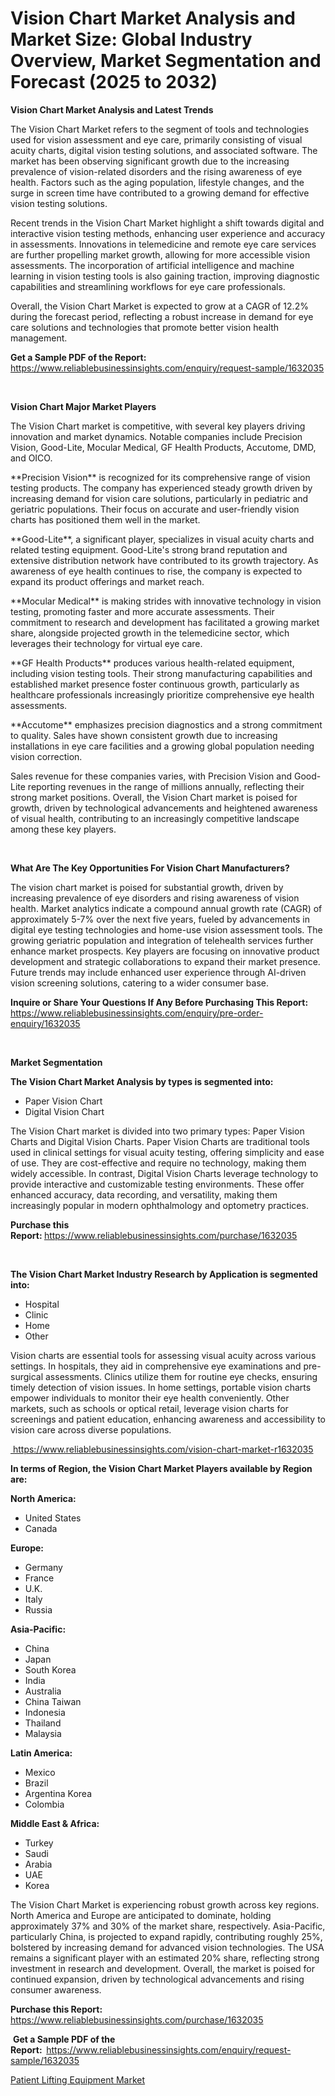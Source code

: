 <p><h1>Vision Chart Market Analysis and Market Size: Global Industry Overview, Market Segmentation and Forecast (2025 to 2032)</h1></p><p><strong>Vision Chart Market Analysis and Latest Trends</strong></p>
<p><p>The Vision Chart Market refers to the segment of tools and technologies used for vision assessment and eye care, primarily consisting of visual acuity charts, digital vision testing solutions, and associated software. The market has been observing significant growth due to the increasing prevalence of vision-related disorders and the rising awareness of eye health. Factors such as the aging population, lifestyle changes, and the surge in screen time have contributed to a growing demand for effective vision testing solutions.</p><p>Recent trends in the Vision Chart Market highlight a shift towards digital and interactive vision testing methods, enhancing user experience and accuracy in assessments. Innovations in telemedicine and remote eye care services are further propelling market growth, allowing for more accessible vision assessments. The incorporation of artificial intelligence and machine learning in vision testing tools is also gaining traction, improving diagnostic capabilities and streamlining workflows for eye care professionals. </p><p>Overall, the Vision Chart Market is expected to grow at a CAGR of 12.2% during the forecast period, reflecting a robust increase in demand for eye care solutions and technologies that promote better vision health management.</p></p>
<p><strong>Get a Sample PDF of the Report:&nbsp;</strong> <a href="https://www.reliablebusinessinsights.com/enquiry/request-sample/1632035?utm_campaign=2306&utm_medium=2&utm_source=Github&utm_content=ia&utm_term=04032025&utm_id=vision-chart">https://www.reliablebusinessinsights.com/enquiry/request-sample/1632035</a></p>
<p>&nbsp;</p>
<p><strong>Vision Chart Major Market Players</strong></p>
<p><p>The Vision Chart market is competitive, with several key players driving innovation and market dynamics. Notable companies include Precision Vision, Good-Lite, Mocular Medical, GF Health Products, Accutome, DMD, and OICO.</p><p>**Precision Vision** is recognized for its comprehensive range of vision testing products. The company has experienced steady growth driven by increasing demand for vision care solutions, particularly in pediatric and geriatric populations. Their focus on accurate and user-friendly vision charts has positioned them well in the market.</p><p>**Good-Lite**, a significant player, specializes in visual acuity charts and related testing equipment. Good-Lite's strong brand reputation and extensive distribution network have contributed to its growth trajectory. As awareness of eye health continues to rise, the company is expected to expand its product offerings and market reach.</p><p>**Mocular Medical** is making strides with innovative technology in vision testing, promoting faster and more accurate assessments. Their commitment to research and development has facilitated a growing market share, alongside projected growth in the telemedicine sector, which leverages their technology for virtual eye care.</p><p>**GF Health Products** produces various health-related equipment, including vision testing tools. Their strong manufacturing capabilities and established market presence foster continuous growth, particularly as healthcare professionals increasingly prioritize comprehensive eye health assessments.</p><p>**Accutome** emphasizes precision diagnostics and a strong commitment to quality. Sales have shown consistent growth due to increasing installations in eye care facilities and a growing global population needing vision correction.</p><p>Sales revenue for these companies varies, with Precision Vision and Good-Lite reporting revenues in the range of millions annually, reflecting their strong market positions. Overall, the Vision Chart market is poised for growth, driven by technological advancements and heightened awareness of visual health, contributing to an increasingly competitive landscape among these key players.</p></p>
<p>&nbsp;</p>
<p><strong>What Are The Key Opportunities For Vision Chart Manufacturers?</strong></p>
<p><p>The vision chart market is poised for substantial growth, driven by increasing prevalence of eye disorders and rising awareness of vision health. Market analytics indicate a compound annual growth rate (CAGR) of approximately 5-7% over the next five years, fueled by advancements in digital eye testing technologies and home-use vision assessment tools. The growing geriatric population and integration of telehealth services further enhance market prospects. Key players are focusing on innovative product development and strategic collaborations to expand their market presence. Future trends may include enhanced user experience through AI-driven vision screening solutions, catering to a wider consumer base.</p></p>
<p><strong>Inquire or Share Your Questions If Any Before Purchasing This Report:</strong> <a href="https://www.reliablebusinessinsights.com/enquiry/pre-order-enquiry/1632035?utm_campaign=2306&utm_medium=2&utm_source=Github&utm_content=ia&utm_term=04032025&utm_id=vision-chart">https://www.reliablebusinessinsights.com/enquiry/pre-order-enquiry/1632035</a></p>
<p>&nbsp;</p>
<p><strong>Market Segmentation</strong></p>
<p><strong>The Vision Chart Market Analysis by types is segmented into:</strong></p>
<p><ul><li>Paper Vision Chart</li><li>Digital Vision Chart</li></ul></p>
<p><p>The Vision Chart market is divided into two primary types: Paper Vision Charts and Digital Vision Charts. Paper Vision Charts are traditional tools used in clinical settings for visual acuity testing, offering simplicity and ease of use. They are cost-effective and require no technology, making them widely accessible. In contrast, Digital Vision Charts leverage technology to provide interactive and customizable testing environments. These offer enhanced accuracy, data recording, and versatility, making them increasingly popular in modern ophthalmology and optometry practices.</p></p>
<p><strong>Purchase this Report:&nbsp;</strong><a href="https://www.reliablebusinessinsights.com/purchase/1632035?utm_campaign=2306&utm_medium=2&utm_source=Github&utm_content=ia&utm_term=04032025&utm_id=vision-chart">https://www.reliablebusinessinsights.com/purchase/1632035</a></p>
<p>&nbsp;</p>
<p><strong>The Vision Chart Market Industry Research by Application is segmented into:</strong></p>
<p><ul><li>Hospital</li><li>Clinic</li><li>Home</li><li>Other</li></ul></p>
<p><p>Vision charts are essential tools for assessing visual acuity across various settings. In hospitals, they aid in comprehensive eye examinations and pre-surgical assessments. Clinics utilize them for routine eye checks, ensuring timely detection of vision issues. In home settings, portable vision charts empower individuals to monitor their eye health conveniently. Other markets, such as schools or optical retail, leverage vision charts for screenings and patient education, enhancing awareness and accessibility to vision care across diverse populations.</p></p>
<p><a href="https://www.reliablebusinessinsights.com/vision-chart-market-r1632035?utm_campaign=2306&utm_medium=2&utm_source=Github&utm_content=ia&utm_term=04032025&utm_id=vision-chart">&nbsp;https://www.reliablebusinessinsights.com/vision-chart-market-r1632035</a></p>
<p><strong>In terms of Region, the Vision Chart Market Players available by Region are:</strong></p>
<p>
    <p> <strong> North America: </strong>
        <ul>
            <li>United States</li>
            <li>Canada</li>
        </ul>
        </p> 
    <p> <strong> Europe: </strong>
        <ul>
            <li>Germany</li>
            <li>France</li>
            <li>U.K.</li>
            <li>Italy</li>
            <li>Russia</li>
        </ul>
        </p> 
    <p> <strong> Asia-Pacific: </strong>
        <ul>
            <li>China</li>
            <li>Japan</li>
            <li>South Korea</li>
            <li>India</li>
            <li>Australia</li>
            <li>China Taiwan</li>
            <li>Indonesia</li>
            <li>Thailand</li>
            <li>Malaysia</li>
        </ul>
        </p> 
    <p> <strong> Latin America: </strong>
        <ul>
            <li>Mexico</li>
            <li>Brazil</li>
            <li>Argentina Korea</li>
            <li>Colombia</li>
        </ul>
        </p> 
    <p> <strong> Middle East & Africa: </strong>
        <ul>
            <li>Turkey</li>
            <li>Saudi</li>
            <li>Arabia</li>
            <li>UAE</li>
            <li>Korea</li>
        </ul>
    </p>
    </p>
<p><p>The Vision Chart Market is experiencing robust growth across key regions. North America and Europe are anticipated to dominate, holding approximately 37% and 30% of the market share, respectively. Asia-Pacific, particularly China, is projected to expand rapidly, contributing roughly 25%, bolstered by increasing demand for advanced vision technologies. The USA remains a significant player with an estimated 20% share, reflecting strong investment in research and development. Overall, the market is poised for continued expansion, driven by technological advancements and rising consumer awareness.</p></p>
<p><strong>Purchase this Report: </strong><a href="https://www.reliablebusinessinsights.com/purchase/1632035?utm_campaign=2306&utm_medium=2&utm_source=Github&utm_content=ia&utm_term=04032025&utm_id=vision-chart">https://www.reliablebusinessinsights.com/purchase/1632035</a></p>
<p>&nbsp;<strong>Get a Sample PDF of the Report:&nbsp;&nbsp;</strong><a href="https://www.reliablebusinessinsights.com/enquiry/request-sample/1632035?utm_campaign=2306&utm_medium=2&utm_source=Github&utm_content=ia&utm_term=04032025&utm_id=vision-chart">https://www.reliablebusinessinsights.com/enquiry/request-sample/1632035</a></p>
<p><strong></strong></p>
<p><p><a href="https://github.com/comasnickie/Market-Research-Report-List-1/blob/main/patient-lifting-equipment-market.md?utm_campaign=2306&utm_medium=2&utm_source=Github&utm_content=ia&utm_term=04032025&utm_id=vision-chart">Patient Lifting Equipment Market</a></p></p>